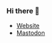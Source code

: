 ### Hi there 👋

- [Website](https://jpsirois.com)
- <a rel="me" href="https://mastodon.social/@jpsirois">Mastodon</a>

<!--
**jpsirois/jpsirois** is a ✨ _special_ ✨ repository because its `README.md` (this file) appears on your GitHub profile.

Here are some ideas to get you started:

- 🔭 I’m currently working on ...
- 🌱 I’m currently learning ...
- 👯 I’m looking to collaborate on ...
- 🤔 I’m looking for help with ...
- 💬 Ask me about ...
- 📫 How to reach me: ...
- 😄 Pronouns: ...
- ⚡ Fun fact: ...
-->
